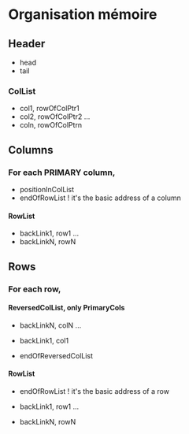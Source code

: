 # Organisation mémoire

## Header

- head
- tail

### ColList

- col1, rowOfColPtr1
- col2, rowOfColPtr2
  ...
- coln, rowOfColPtrn

## Columns

### For each PRIMARY column,

- positionInColList
- endOfRowList ! it's the basic address of a column

#### RowList

- backLink1, row1
  ...
- backLinkN, rowN

## Rows

### For each row,

#### ReversedColList, only PrimaryCols

- backLinkN, colN
  ...
- backLink1, col1

- endOfReversedColList

#### RowList

- endOfRowList ! it's the basic address of a row

- backLink1, row1
  ...
- backLinkN, rowN
